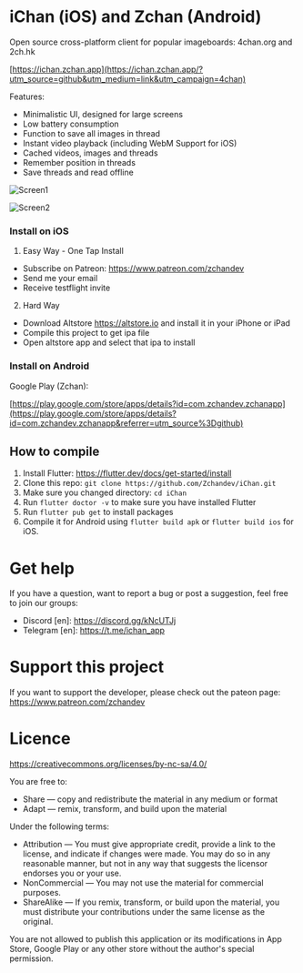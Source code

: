 # iChan (iOS) and Zchan (Android)

Open source cross-platform client for popular imageboards: 4chan.org and 2ch.hk

[https://ichan.zchan.app](https://ichan.zchan.app/?utm_source=github&utm_medium=link&utm_campaign=4chan)

Features:

- Minimalistic UI, designed for large screens
- Low battery consumption
- Function to save all images in thread
- Instant video playback (including WebM Support for iOS)
- Cached videos, images and threads
- Remember position in threads
- Save threads and read offline

![Screen1](https://zchan.app/assets/screen5.png)

![Screen2](https://zchan.app/assets/screen4.png)

### Install on iOS

1. Easy Way - One Tap Install

- Subscribe on Patreon: https://www.patreon.com/zchandev
- Send me your email
- Receive testflight invite

2. Hard Way

- Download Altstore https://altstore.io and install it in your iPhone or iPad
- Compile this project to get ipa file
- Open altstore app and select that ipa to install

### Install on Android

Google Play (Zchan):

[https://play.google.com/store/apps/details?id=com.zchandev.zchanapp](https://play.google.com/store/apps/details?id=com.zchandev.zchanapp&referrer=utm_source%3Dgithub)

## How to compile

1. Install Flutter: https://flutter.dev/docs/get-started/install
2. Clone this repo: `git clone https://github.com/Zchandev/iChan.git`
3. Make sure you changed directory: `cd iChan`
4. Run `flutter doctor -v` to make sure you have installed Flutter
5. Run `flutter pub get` to install packages
6. Compile it for Android using `flutter build apk` or `flutter build ios` for iOS.

# Get help

If you have a question, want to report a bug or post a suggestion, feel free to join our groups:

- Discord [en]: https://discord.gg/kNcUTJj
- Telegram [en]: https://t.me/ichan_app

# Support this project

If you want to support the developer, please check out the pateon page: https://www.patreon.com/zchandev

# Licence

https://creativecommons.org/licenses/by-nc-sa/4.0/

You are free to:

- Share — copy and redistribute the material in any medium or format
- Adapt — remix, transform, and build upon the material

Under the following terms:

- Attribution — You must give appropriate credit, provide a link to the license, and indicate if changes were made. You may do so in any reasonable manner, but not in any way that suggests the licensor endorses you or your use.
- NonCommercial — You may not use the material for commercial purposes.
- ShareAlike — If you remix, transform, or build upon the material, you must distribute your contributions under the same license as the original.

You are not allowed to publish this application or its modifications in App Store, Google Play or any other store without the author's special permission.
